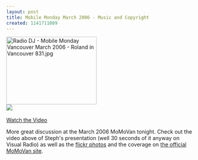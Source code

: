 ```yaml
---
layout: post
title: Mobile Monday March 2006 - Music and Copyright
created: 1141711089
---
```

<a href="http://www.flickr.com/photos/roland/109026111/" title="Vodafone US - Radio DJ"><img src="http://static.flickr.com/45/109026111_8a2ca0e88e_m.jpg" width="240" height="180" alt="Radio DJ - Mobile Monday Vancouver March 2006 - Roland in Vancouver 831.jpg" /></a>
<br />
<a href="http://blip.tv/file/get/Roland-VanVideoVerite088mp4173.mp4"><img border="0" src="http://blip.tv/uploadedFiles/Roland-VanVideoVerite088mp4173.jpg" /></a>
<br /><br />
<a href="http://blip.tv/file/get/Roland-VanVideoVerite088mp4173.mp4">Watch the Video</a>
<p>More great discussion at the March 2006 MoMoVan tonight. Check out the video above of Steph's presentation (well 30 seconds of it anyway on Visual Radio) as well as the <a href="http://www.flickr.com/photos/tags/momovan">flickr photos</a> and the coverage on <a href="http://momovan.org/">the official MoMoVan site</a>.
</p>
